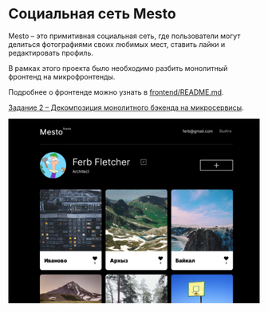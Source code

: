 # Социальная сеть Mesto

Mesto – это примитивная социальная сеть, где пользователи могут делиться фотографиями своих любимых мест, ставить лайки
и редактировать профиль.

В рамках этого проекта было необходимо разбить монолитный фронтенд на микрофронтенды.

Подробнее о фронтенде можно узнать в [frontend/README.md](frontend/README.md).

[Задание 2 – Декомпозиция монолитного бэкенда на микросервисы](task-2).

<img src="docs/assets/mesto.jpeg" alt="Mesto">
